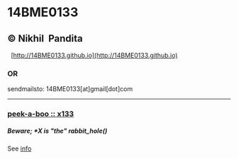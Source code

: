 # 14BME0133
© Nikhil  Pandita
   
   
---
   
[http://14BME0133.github.io](http://14BME0133.github.io)

### OR

sendmailsto: 14BME0133[at]gmail[dot]com


---

### [peek-a-boo :: x133](/images/screeny_x0x.png.jpeg)

##### Beware; \*X is "the" rabbit_hole()


See [info](/info.md)
